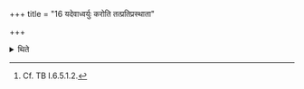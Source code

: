+++
title = "16 यदेवाध्वर्युः करोति तत्प्रतिप्रस्थाता"

+++

<details><summary>थिते</summary>

16. Whatever the Adhvaryu does, the Pratiprasthātr̥ does the same.[^1]  


[^1]: Cf. TB I.6.5.1.2.
</details>
